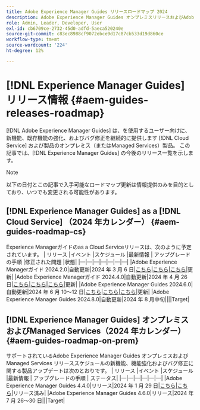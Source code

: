 ```yaml
---
title: Adobe Experience Manager Guides リリースロードマップ 2024
description: Adobe Experience Manager Guides オンプレミスリリースおよびAdobe Experience Manager Guides as a Cloud Service版のライブリリースおよび今後のリリースについて説明します
role: Admin, Leader, Developer, User
exl-id: cb6709ce-2732-45d0-adfd-5aeca520240e
source-git-commit: c83ec8988cf9072ebce9d17c87cb533d19d860ce
workflow-type: tm+mt
source-wordcount: '224'
ht-degree: 12%

---
```


# [!DNL Experience Manager Guides] リリース情報 {#aem-guides-releases-roadmap}

[!DNL Adobe Experience Manager Guides] は、を使用するユーザー向けに、新機能、既存機能の強化、およびバグ修正を継続的に提供します [!DNL Cloud Service] および製品のオンプレミス（またはManaged Services）製品。 この記事では、[!DNL Experience Manager Guides] の今後のリリース一覧を示します。

>[!NOTE]
>
>以下の日付とこの記事で入手可能なロードマップ更新は情報提供のみを目的としており、いつでも変更される可能性があります。

## [!DNL Experience Manager Guides] as a [!DNL Cloud Service] （2024 年カレンダー） {#aem-guides-roadmap-cs}

Experience Managerガイドのas a Cloud Serviceリリースは、次のように予定されています。 | リリース |イベント |スケジュール |最新情報 | アップグレードの手順 |修正された問題 |状態| |—|—|—|—|—|—|—| |Adobe Experience Managerガイド 2024.2.0|自動更新|2024 年 3 月 6 日|[こちら](whats-new-2024-2-0.md)|[こちら](upgrade-instructions-2024-2-0.md)|[こちら](fixed-issues-2024-2-0.md)|更新| |Adobe Experience Managerガイド 2024.4.0|自動更新|2024 年 4 月 26 日|[こちら](whats-new-2024-04-0.md)|[こちら](upgrade-instructions-2024-04-0.md)|[こちら](fixed-issues-2024-04-0.md)|更新| |Adobe Experience Manager Guides 2024.6.0|自動更新|2024 年 6 月 10～12 日|[こちら](whats-new-2024-06-0.md)|[こちら](upgrade-instructions-2024-06-0.md)|[こちら](fixed-issues-2024-06-0.md)|更新| |Adobe Experience Manager Guides 2024.8.0|自動更新|2024 年 8 月中旬||||Target|

## [!DNL Experience Manager Guides] オンプレミスおよびManaged Services（2024 年カレンダー） {#aem-guides-roadmap-on-prem}

サポートされているAdobe Experience Manager Guides オンプレミスおよびManaged Services リリーススケジュールの新機能、機能強化およびバグ修正に関する製品アップデートは次のとおりです。 | リリース |イベント |スケジュール |最新情報 | アップグレードの手順 | ステータス| |—|—|—|—|—|—| |Adobe Experience Manager Guides 4.4.0|リリース|2024 年 1 月 29 日|[こちら](whats-new-4-4.md)|[こちら](upgrade-instructions-4-4.md)|リリース済み| |Adobe Experience Manager Guides 4.6.0|リリース|2024 年 7 月 26～30 日|||Target|

